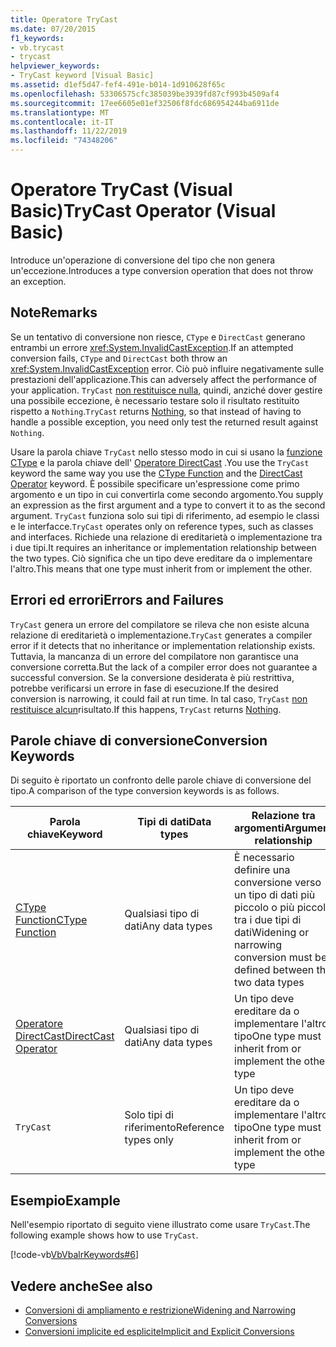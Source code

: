 ```yaml
---
title: Operatore TryCast
ms.date: 07/20/2015
f1_keywords:
- vb.trycast
- trycast
helpviewer_keywords:
- TryCast keyword [Visual Basic]
ms.assetid: d1ef5d47-fef4-491e-b014-1d910628f65c
ms.openlocfilehash: 53306575cfc385039be3939fd87cf993b4509af4
ms.sourcegitcommit: 17ee6605e01ef32506f8fdc686954244ba6911de
ms.translationtype: MT
ms.contentlocale: it-IT
ms.lasthandoff: 11/22/2019
ms.locfileid: "74348206"
---
```

# <a name="trycast-operator-visual-basic"></a><span data-ttu-id="ce0c2-102">Operatore TryCast (Visual Basic)</span><span class="sxs-lookup"><span data-stu-id="ce0c2-102">TryCast Operator (Visual Basic)</span></span>
<span data-ttu-id="ce0c2-103">Introduce un'operazione di conversione del tipo che non genera un'eccezione.</span><span class="sxs-lookup"><span data-stu-id="ce0c2-103">Introduces a type conversion operation that does not throw an exception.</span></span>  
  
## <a name="remarks"></a><span data-ttu-id="ce0c2-104">Note</span><span class="sxs-lookup"><span data-stu-id="ce0c2-104">Remarks</span></span>  
 <span data-ttu-id="ce0c2-105">Se un tentativo di conversione non riesce, `CType` e `DirectCast` generano entrambi un errore <xref:System.InvalidCastException>.</span><span class="sxs-lookup"><span data-stu-id="ce0c2-105">If an attempted conversion fails, `CType` and `DirectCast` both throw an <xref:System.InvalidCastException> error.</span></span> <span data-ttu-id="ce0c2-106">Ciò può influire negativamente sulle prestazioni dell'applicazione.</span><span class="sxs-lookup"><span data-stu-id="ce0c2-106">This can adversely affect the performance of your application.</span></span> <span data-ttu-id="ce0c2-107">`TryCast` [non restituisce nulla](../../../visual-basic/language-reference/nothing.md), quindi, anziché dover gestire una possibile eccezione, è necessario testare solo il risultato restituito rispetto a `Nothing`.</span><span class="sxs-lookup"><span data-stu-id="ce0c2-107">`TryCast` returns [Nothing](../../../visual-basic/language-reference/nothing.md), so that instead of having to handle a possible exception, you need only test the returned result against `Nothing`.</span></span>  
  
 <span data-ttu-id="ce0c2-108">Usare la parola chiave `TryCast` nello stesso modo in cui si usano la [funzione CType](../../../visual-basic/language-reference/functions/ctype-function.md) e la parola chiave dell' [Operatore DirectCast](../../../visual-basic/language-reference/operators/directcast-operator.md) .</span><span class="sxs-lookup"><span data-stu-id="ce0c2-108">You use the `TryCast` keyword the same way you use the [CType Function](../../../visual-basic/language-reference/functions/ctype-function.md) and the [DirectCast Operator](../../../visual-basic/language-reference/operators/directcast-operator.md) keyword.</span></span> <span data-ttu-id="ce0c2-109">È possibile specificare un'espressione come primo argomento e un tipo in cui convertirla come secondo argomento.</span><span class="sxs-lookup"><span data-stu-id="ce0c2-109">You supply an expression as the first argument and a type to convert it to as the second argument.</span></span> <span data-ttu-id="ce0c2-110">`TryCast` funziona solo sui tipi di riferimento, ad esempio le classi e le interfacce.</span><span class="sxs-lookup"><span data-stu-id="ce0c2-110">`TryCast` operates only on reference types, such as classes and interfaces.</span></span> <span data-ttu-id="ce0c2-111">Richiede una relazione di ereditarietà o implementazione tra i due tipi.</span><span class="sxs-lookup"><span data-stu-id="ce0c2-111">It requires an inheritance or implementation relationship between the two types.</span></span> <span data-ttu-id="ce0c2-112">Ciò significa che un tipo deve ereditare da o implementare l'altro.</span><span class="sxs-lookup"><span data-stu-id="ce0c2-112">This means that one type must inherit from or implement the other.</span></span>  
  
## <a name="errors-and-failures"></a><span data-ttu-id="ce0c2-113">Errori ed errori</span><span class="sxs-lookup"><span data-stu-id="ce0c2-113">Errors and Failures</span></span>  
 <span data-ttu-id="ce0c2-114">`TryCast` genera un errore del compilatore se rileva che non esiste alcuna relazione di ereditarietà o implementazione.</span><span class="sxs-lookup"><span data-stu-id="ce0c2-114">`TryCast` generates a compiler error if it detects that no inheritance or implementation relationship exists.</span></span> <span data-ttu-id="ce0c2-115">Tuttavia, la mancanza di un errore del compilatore non garantisce una conversione corretta.</span><span class="sxs-lookup"><span data-stu-id="ce0c2-115">But the lack of a compiler error does not guarantee a successful conversion.</span></span> <span data-ttu-id="ce0c2-116">Se la conversione desiderata è più restrittiva, potrebbe verificarsi un errore in fase di esecuzione.</span><span class="sxs-lookup"><span data-stu-id="ce0c2-116">If the desired conversion is narrowing, it could fail at run time.</span></span> <span data-ttu-id="ce0c2-117">In tal caso, `TryCast` [non restituisce alcun](../../../visual-basic/language-reference/nothing.md)risultato.</span><span class="sxs-lookup"><span data-stu-id="ce0c2-117">If this happens, `TryCast` returns [Nothing](../../../visual-basic/language-reference/nothing.md).</span></span>  
  
## <a name="conversion-keywords"></a><span data-ttu-id="ce0c2-118">Parole chiave di conversione</span><span class="sxs-lookup"><span data-stu-id="ce0c2-118">Conversion Keywords</span></span>  
 <span data-ttu-id="ce0c2-119">Di seguito è riportato un confronto delle parole chiave di conversione del tipo.</span><span class="sxs-lookup"><span data-stu-id="ce0c2-119">A comparison of the type conversion keywords is as follows.</span></span>  
  
|<span data-ttu-id="ce0c2-120">Parola chiave</span><span class="sxs-lookup"><span data-stu-id="ce0c2-120">Keyword</span></span>|<span data-ttu-id="ce0c2-121">Tipi di dati</span><span class="sxs-lookup"><span data-stu-id="ce0c2-121">Data types</span></span>|<span data-ttu-id="ce0c2-122">Relazione tra argomenti</span><span class="sxs-lookup"><span data-stu-id="ce0c2-122">Argument relationship</span></span>|<span data-ttu-id="ce0c2-123">Errore di run-time</span><span class="sxs-lookup"><span data-stu-id="ce0c2-123">Run-time failure</span></span>|  
|---|---|---|---|  
|[<span data-ttu-id="ce0c2-124">CType Function</span><span class="sxs-lookup"><span data-stu-id="ce0c2-124">CType Function</span></span>](../../../visual-basic/language-reference/functions/ctype-function.md)|<span data-ttu-id="ce0c2-125">Qualsiasi tipo di dati</span><span class="sxs-lookup"><span data-stu-id="ce0c2-125">Any data types</span></span>|<span data-ttu-id="ce0c2-126">È necessario definire una conversione verso un tipo di dati più piccolo o più piccolo tra i due tipi di dati</span><span class="sxs-lookup"><span data-stu-id="ce0c2-126">Widening or narrowing conversion must be defined between the two data types</span></span>|<span data-ttu-id="ce0c2-127">Genera <xref:System.InvalidCastException></span><span class="sxs-lookup"><span data-stu-id="ce0c2-127">Throws <xref:System.InvalidCastException></span></span>|  
|[<span data-ttu-id="ce0c2-128">Operatore DirectCast</span><span class="sxs-lookup"><span data-stu-id="ce0c2-128">DirectCast Operator</span></span>](../../../visual-basic/language-reference/operators/directcast-operator.md)|<span data-ttu-id="ce0c2-129">Qualsiasi tipo di dati</span><span class="sxs-lookup"><span data-stu-id="ce0c2-129">Any data types</span></span>|<span data-ttu-id="ce0c2-130">Un tipo deve ereditare da o implementare l'altro tipo</span><span class="sxs-lookup"><span data-stu-id="ce0c2-130">One type must inherit from or implement the other type</span></span>|<span data-ttu-id="ce0c2-131">Genera <xref:System.InvalidCastException></span><span class="sxs-lookup"><span data-stu-id="ce0c2-131">Throws <xref:System.InvalidCastException></span></span>|  
|`TryCast`|<span data-ttu-id="ce0c2-132">Solo tipi di riferimento</span><span class="sxs-lookup"><span data-stu-id="ce0c2-132">Reference types only</span></span>|<span data-ttu-id="ce0c2-133">Un tipo deve ereditare da o implementare l'altro tipo</span><span class="sxs-lookup"><span data-stu-id="ce0c2-133">One type must inherit from or implement the other type</span></span>|<span data-ttu-id="ce0c2-134">[Non restituisce alcun](../../../visual-basic/language-reference/nothing.md) risultato</span><span class="sxs-lookup"><span data-stu-id="ce0c2-134">Returns [Nothing](../../../visual-basic/language-reference/nothing.md)</span></span>|  
  
## <a name="example"></a><span data-ttu-id="ce0c2-135">Esempio</span><span class="sxs-lookup"><span data-stu-id="ce0c2-135">Example</span></span>  
 <span data-ttu-id="ce0c2-136">Nell'esempio riportato di seguito viene illustrato come usare `TryCast`.</span><span class="sxs-lookup"><span data-stu-id="ce0c2-136">The following example shows how to use `TryCast`.</span></span>  
  
 [!code-vb[VbVbalrKeywords#6](~/samples/snippets/visualbasic/VS_Snippets_VBCSharp/VbVbalrKeywords/VB/Class1.vb#6)]  
  
## <a name="see-also"></a><span data-ttu-id="ce0c2-137">Vedere anche</span><span class="sxs-lookup"><span data-stu-id="ce0c2-137">See also</span></span>

- [<span data-ttu-id="ce0c2-138">Conversioni di ampliamento e restrizione</span><span class="sxs-lookup"><span data-stu-id="ce0c2-138">Widening and Narrowing Conversions</span></span>](../../../visual-basic/programming-guide/language-features/data-types/widening-and-narrowing-conversions.md)
- [<span data-ttu-id="ce0c2-139">Conversioni implicite ed esplicite</span><span class="sxs-lookup"><span data-stu-id="ce0c2-139">Implicit and Explicit Conversions</span></span>](../../../visual-basic/programming-guide/language-features/data-types/implicit-and-explicit-conversions.md)
